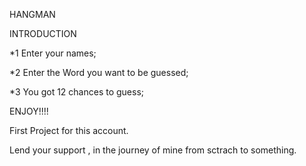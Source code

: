 HANGMAN

INTRODUCTION

*1 Enter your names;

*2 Enter the Word you want to be guessed;

*3 You got 12 chances to guess;

ENJOY!!!!

First Project for this account.

Lend your support , in the journey of mine from sctrach to something.

